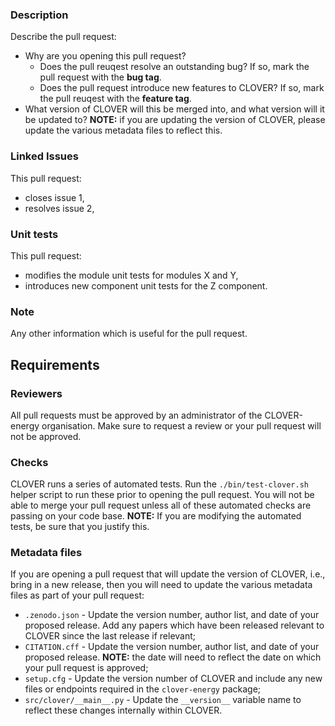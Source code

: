 ### Description
Describe the pull request:
* Why are you opening this pull request?
  * Does the pull reuqest resolve an outstanding bug? If so, mark the pull request with the **bug tag**.
  * Does the pull request introduce new features to CLOVER? If so, mark the pull reuqest with the **feature tag**.
* What version of CLOVER will this be merged into, and what version will it be updated to? **NOTE:** if you are updating the version of CLOVER, please update the various metadata files to reflect this.

### Linked Issues
This pull request:
* closes issue 1,
* resolves issue 2,

### Unit tests
This pull request:
* modifies the module unit tests for modules X and Y,
* introduces new component unit tests for the Z component.

### Note
Any other information which is useful for the pull request.

## Requirements
### Reviewers
All pull requests must be approved by an administrator of the CLOVER-energy organisation. Make sure to request a review or your pull request will not be approved.

### Checks
CLOVER runs a series of automated tests. Run the `./bin/test-clover.sh` helper script to run these prior to opening the pull request. You will not be able to merge your pull request unless all of these automated checks are passing on your code base.
**NOTE:** If you are modifying the automated tests, be sure that you justify this.

### Metadata files
If you are opening a pull request that will update the version of CLOVER, i.e., bring in a new release, then you will need to update the various metadata files as part of your pull request:
* `.zenodo.json` - Update the version number, author list, and date of your proposed release. Add any papers which have been released relevant to CLOVER since the last release if relevant;
* `CITATION.cff` - Update the version number, author list, and date of your proposed release. **NOTE:** the date will need to reflect the date on which your pull request is approved;
* `setup.cfg` - Update the version number of CLOVER and include any new files or endpoints required in the `clover-energy` package;
* `src/clover/__main__.py` - Update the `__version__` variable name to reflect these changes internally within CLOVER.
